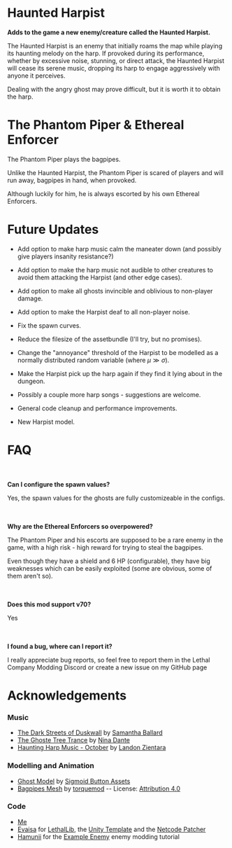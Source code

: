 # Haunted Harpist
**Adds to the game a new enemy/creature called the Haunted Harpist.**
<p>The Haunted Harpist is an enemy that initially roams the map while playing its haunting melody on the harp. If provoked during its performance, whether by excessive noise, stunning, or direct attack, the Haunted Harpist will cease its serene music, dropping its harp to engage aggressively with anyone it perceives.</p>

<p>Dealing with the angry ghost may prove difficult, but it is worth it to obtain the harp.</p>

# The Phantom Piper & Ethereal Enforcer
The Phantom Piper plays the bagpipes.

Unlike the Haunted Harpist, the Phantom Piper is scared of players and will run away, bagpipes in hand, when provoked.

Although luckily for him, he is always escorted by his own Ethereal Enforcers.

# Future Updates

- Add option to make harp music calm the maneater down (and possibly give players insanity resistance?)
- Add option to make the harp music not audible to other creatures to avoid them attacking the Harpist (and other edge cases).
- Add option to make all ghosts invincible and oblivious to non-player damage.
- Add option to make the Harpist deaf to all non-player noise.


- Fix the spawn curves.
- Reduce the filesize of the assetbundle (I'll try, but no promises).
- Change the "annoyance" threshold of the Harpist to be modelled as a normally distributed random variable (where $\mu \gg \sigma$).
- Make the Harpist pick up the harp again if they find it lying about in the dungeon.
- Possibly a couple more harp songs - suggestions are welcome.
- General code cleanup and performance improvements.


- New Harpist model.

# FAQ

<br></br>
**Can I configure the spawn values?**

Yes, the spawn values for the ghosts are fully customizeable in the configs.

<br></br>
**Why are the Ethereal Enforcers so overpowered?**

The Phantom Piper and his escorts are supposed to be a rare enemy in the game, with a high risk - high reward for trying to steal the bagpipes.

Even though they have a shield and 6 HP (configurable), they have big weaknesses which can be easily exploited (some are obvious, some of them aren't so).

<br></br>
**Does this mod support v70?**

Yes

<br></br>
**I found a bug, where can I report it?**

I really appreciate bug reports, so feel free to report them in the Lethal Company Modding Discord or create a new issue on my GitHub page

# Acknowledgements

### Music
- [The Dark Streets of Duskwall](https://youtu.be/uulf97Tvv8I?si=s7i9IvdiWJY2xtEq) by [Samantha Ballard](https://www.youtube.com/@SamanthaBallard)
- [The Ghoste Tree Trance](https://www.youtube.com/watch?v=nOb7KsCclKE&t=719s) by [Nina Dante](https://www.youtube.com/@thesnakesaidtotheriver)
- [Haunting Harp Music - October](https://www.youtube.com/watch?v=0oYL5Kg9I00) by [Landon Zientara](https://www.youtube.com/channel/UCViROVcD0YmajfRaIqir_BA)


### Modelling and Animation
- [Ghost Model](https://assetstore.unity.com/packages/3d/characters/creatures/ghost-character-free-267003) by [Sigmoid Button Assets](https://assetstore.unity.com/publishers/51615)
- [Bagpipes Mesh](https://sketchfab.com/3d-models/bagpipes-mesh-free-to-download-48214a76a8694f64be9fe75225a51a57) by [torquemod](https://sketchfab.com/torquemod) -- License: [Attribution 4.0](https://creativecommons.org/licenses/by/4.0/)


### Code
- [Me](https://github.com/LouisSilva)
- [Evaisa](https://github.com/EvaisaDev) for [LethalLib](https://github.com/EvaisaDev/LethalLib), the [Unity Template](https://github.com/EvaisaDev/LethalCompanyUnityTemplate) and the [Netcode Patcher](https://github.com/EvaisaDev/UnityNetcodePatcher)
- [Hamunii](https://github.com/Hamunii) for the [Example Enemy](https://lethal.wiki/dev/apis/lethallib/custom-enemies/overview) enemy modding tutorial